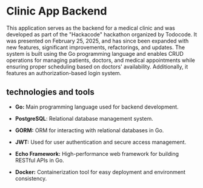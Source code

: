 # Clinic App Backend
<p>This application serves as the backend for a medical clinic and was developed as part of the "Hackacode" hackathon organized by Todocode. It was presented on February 25, 2025, and has since been expanded with new features, significant improvements, refactorings, and updates.
The system is built using the Go programming language and enables CRUD operations for managing patients, doctors, and medical appointments while ensuring proper scheduling based on doctors' availability. Additionally, it features an authorization-based login system.
</p>

## technologies and tools

- **Go:** Main programming language used for backend development.

- **PostgreSQL**: Relational database management system.

- **GORM:** ORM for interacting with relational databases in Go.

- **JWT:** Used for user authentication and secure access management.

- **Echo Framework:** High-performance web framework for building RESTful APIs in Go.

- **Docker:**  Containerization tool for easy deployment and environment consistency.
